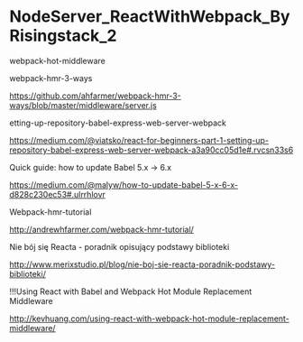 # NodeServer_ReactWithWebpack_ByRisingstack_2
webpack-hot-middleware

webpack-hmr-3-ways

https://github.com/ahfarmer/webpack-hmr-3-ways/blob/master/middleware/server.js

etting-up-repository-babel-express-web-server-webpack

https://medium.com/@viatsko/react-for-beginners-part-1-setting-up-repository-babel-express-web-server-webpack-a3a90cc05d1e#.rvcsn33s6

Quick guide: how to update Babel 5.x -> 6.x

https://medium.com/@malyw/how-to-update-babel-5-x-6-x-d828c230ec53#.ulrrhlovr

Webpack-hmr-tutorial

http://andrewhfarmer.com/webpack-hmr-tutorial/

Nie bój się Reacta - poradnik opisujący podstawy biblioteki

http://www.merixstudio.pl/blog/nie-boj-sie-reacta-poradnik-podstawy-biblioteki/

!!!Using React with Babel and Webpack Hot Module Replacement Middleware

http://kevhuang.com/using-react-with-webpack-hot-module-replacement-middleware/
